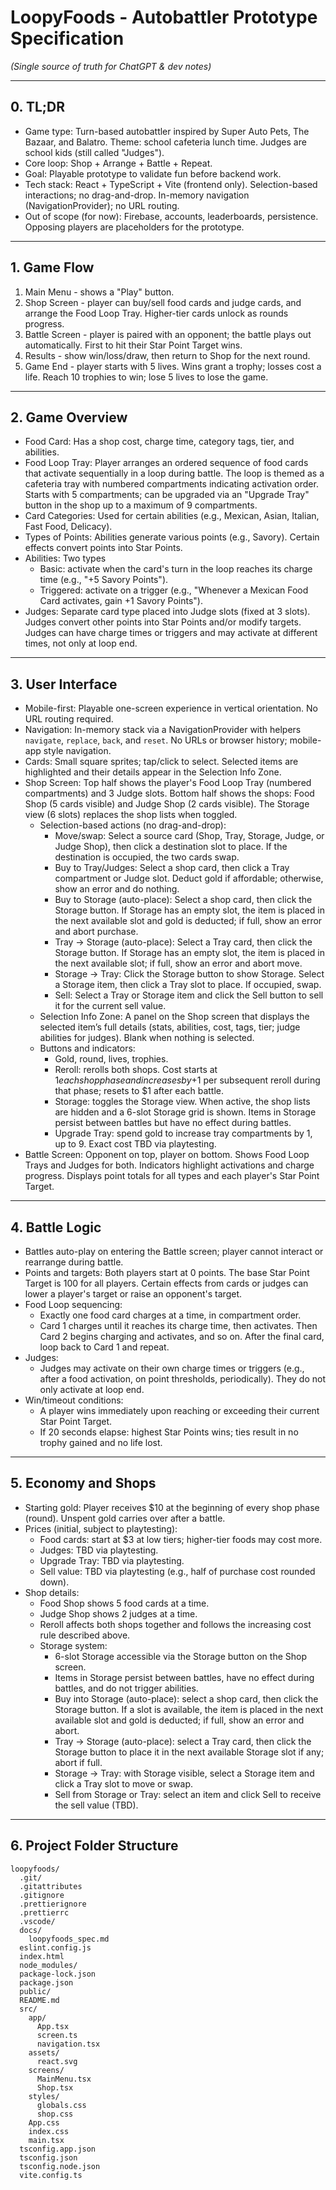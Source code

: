 # LoopyFoods - Autobattler Prototype Specification

_(Single source of truth for ChatGPT & dev notes)_

---

## 0. TL;DR

- Game type: Turn-based autobattler inspired by Super Auto Pets, The Bazaar, and Balatro. Theme: school cafeteria lunch time. Judges are school kids (still called "Judges").
- Core loop: Shop + Arrange + Battle + Repeat.
- Goal: Playable prototype to validate fun before backend work.
- Tech stack: React + TypeScript + Vite (frontend only). Selection-based interactions; no drag-and-drop. In-memory navigation (NavigationProvider); no URL routing.
- Out of scope (for now): Firebase, accounts, leaderboards, persistence. Opposing players are placeholders for the prototype.

---

## 1. Game Flow

1. Main Menu - shows a "Play" button.
2. Shop Screen - player can buy/sell food cards and judge cards, and arrange the Food Loop Tray. Higher-tier cards unlock as rounds progress.
3. Battle Screen - player is paired with an opponent; the battle plays out automatically. First to hit their Star Point Target wins.
4. Results - show win/loss/draw, then return to Shop for the next round.
5. Game End - player starts with 5 lives. Wins grant a trophy; losses cost a life. Reach 10 trophies to win; lose 5 lives to lose the game.

---

## 2. Game Overview

- Food Card: Has a shop cost, charge time, category tags, tier, and abilities.
- Food Loop Tray: Player arranges an ordered sequence of food cards that activate sequentially in a loop during battle. The loop is themed as a cafeteria tray with numbered compartments indicating activation order. Starts with 5 compartments; can be upgraded via an "Upgrade Tray" button in the shop up to a maximum of 9 compartments.
- Card Categories: Used for certain abilities (e.g., Mexican, Asian, Italian, Fast Food, Delicacy).
- Types of Points: Abilities generate various points (e.g., Savory). Certain effects convert points into Star Points.
- Abilities: Two types
  - Basic: activate when the card's turn in the loop reaches its charge time (e.g., "+5 Savory Points").
  - Triggered: activate on a trigger (e.g., "Whenever a Mexican Food Card activates, gain +1 Savory Points").
- Judges: Separate card type placed into Judge slots (fixed at 3 slots). Judges convert other points into Star Points and/or modify targets. Judges can have charge times or triggers and may activate at different times, not only at loop end.

---

## 3. User Interface

 - Mobile-first: Playable one-screen experience in vertical orientation. No URL routing required.
 - Navigation: In-memory stack via a NavigationProvider with helpers `navigate`, `replace`, `back`, and `reset`. No URLs or browser history; mobile-app style navigation.
- Cards: Small square sprites; tap/click to select. Selected items are highlighted and their details appear in the Selection Info Zone.
- Shop Screen: Top half shows the player's Food Loop Tray (numbered compartments) and 3 Judge slots. Bottom half shows the shops: Food Shop (5 cards visible) and Judge Shop (2 cards visible). The Storage view (6 slots) replaces the shop lists when toggled.
  - Selection-based actions (no drag-and-drop):
    - Move/swap: Select a source card (Shop, Tray, Storage, Judge, or Judge Shop), then click a destination slot to place. If the destination is occupied, the two cards swap.
    - Buy to Tray/Judges: Select a shop card, then click a Tray compartment or Judge slot. Deduct gold if affordable; otherwise, show an error and do nothing.
    - Buy to Storage (auto-place): Select a shop card, then click the Storage button. If Storage has an empty slot, the item is placed in the next available slot and gold is deducted; if full, show an error and abort purchase.
    - Tray → Storage (auto-place): Select a Tray card, then click the Storage button. If Storage has an empty slot, the item is placed in the next available slot; if full, show an error and abort move.
    - Storage → Tray: Click the Storage button to show Storage. Select a Storage item, then click a Tray slot to place. If occupied, swap.
    - Sell: Select a Tray or Storage item and click the Sell button to sell it for the current sell value.
  - Selection Info Zone: A panel on the Shop screen that displays the selected item’s full details (stats, abilities, cost, tags, tier; judge abilities for judges). Blank when nothing is selected.
  - Buttons and indicators:
    - Gold, round, lives, trophies.
    - Reroll: rerolls both shops. Cost starts at $1 each shop phase and increases by +$1 per subsequent reroll during that phase; resets to $1 after each battle.
    - Storage: toggles the Storage view. When active, the shop lists are hidden and a 6-slot Storage grid is shown. Items in Storage persist between battles but have no effect during battles.
    - Upgrade Tray: spend gold to increase tray compartments by 1, up to 9. Exact cost TBD via playtesting.
- Battle Screen: Opponent on top, player on bottom. Shows Food Loop Trays and Judges for both. Indicators highlight activations and charge progress. Displays point totals for all types and each player's Star Point Target.

---

## 4. Battle Logic

- Battles auto-play on entering the Battle screen; player cannot interact or rearrange during battle.
- Points and targets: Both players start at 0 points. The base Star Point Target is 100 for all players. Certain effects from cards or judges can lower a player's target or raise an opponent's target.
- Food Loop sequencing:
  - Exactly one food card charges at a time, in compartment order.
  - Card 1 charges until it reaches its charge time, then activates. Then Card 2 begins charging and activates, and so on. After the final card, loop back to Card 1 and repeat.
- Judges:
  - Judges may activate on their own charge times or triggers (e.g., after a food activation, on point thresholds, periodically). They do not only activate at loop end.
- Win/timeout conditions:
  - A player wins immediately upon reaching or exceeding their current Star Point Target.
  - If 20 seconds elapse: highest Star Points wins; ties result in no trophy gained and no life lost.

---

## 5. Economy and Shops

- Starting gold: Player receives $10 at the beginning of every shop phase (round). Unspent gold carries over after a battle.
- Prices (initial, subject to playtesting):
  - Food cards: start at $3 at low tiers; higher-tier foods may cost more.
  - Judges: TBD via playtesting.
  - Upgrade Tray: TBD via playtesting.
  - Sell value: TBD via playtesting (e.g., half of purchase cost rounded down).
- Shop details:
  - Food Shop shows 5 food cards at a time.
  - Judge Shop shows 2 judges at a time.
  - Reroll affects both shops together and follows the increasing cost rule described above.
  - Storage system:
    - 6-slot Storage accessible via the Storage button on the Shop screen.
    - Items in Storage persist between battles, have no effect during battles, and do not trigger abilities.
    - Buy into Storage (auto-place): select a shop card, then click the Storage button. If a slot is available, the item is placed in the next available slot and gold is deducted; if full, show an error and abort.
    - Tray → Storage (auto-place): select a Tray card, then click the Storage button to place it in the next available Storage slot if any; abort if full.
    - Storage → Tray: with Storage visible, select a Storage item and click a Tray slot to move or swap.
    - Sell from Storage or Tray: select an item and click Sell to receive the sell value (TBD).

---

## 6. Project Folder Structure

```
loopyfoods/
  .git/
  .gitattributes
  .gitignore
  .prettierignore
  .prettierrc
  .vscode/
  docs/
    loopyfoods_spec.md
  eslint.config.js
  index.html
  node_modules/
  package-lock.json
  package.json
  public/
  README.md
  src/
    app/
      App.tsx
      screen.ts
      navigation.tsx
    assets/
      react.svg
    screens/
      MainMenu.tsx
      Shop.tsx
    styles/
      globals.css
      shop.css
    App.css
    index.css
    main.tsx
  tsconfig.app.json
  tsconfig.json
  tsconfig.node.json
  vite.config.ts
```
